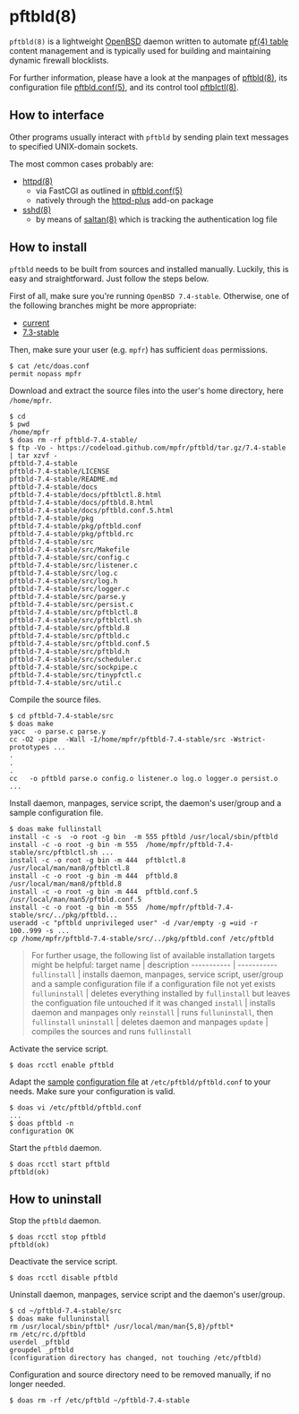 # pftbld(8)

`pftbld(8)` is a lightweight [OpenBSD](https://www.openbsd.org) daemon written to automate [pf(4) table](http://man.openbsd.org/pf.conf#TABLES) content management and is typically used for building and maintaining dynamic firewall blocklists.

For further information, please have a look at the manpages of [pftbld(8)](https://mpfr.net/man/pftbld/7.4-stable/pftbld.8.html), its configuration file [pftbld.conf(5)](https://mpfr.net/man/pftbld/7.4-stable/pftbld.conf.5.html), and its control tool [pftblctl(8)](https://mpfr.net/man/pftbld/7.4-stable/pftblctl.8.html).

## How to interface

Other programs usually interact with `pftbld` by sending plain text messages to specified UNIX-domain sockets.

The most common cases probably are:
* [httpd(8)](http://man.openbsd.org/httpd)
	* via FastCGI as outlined in [pftbld.conf(5)](https://mpfr.net/man/pftbld/7.4-stable/pftbld.conf.5.html#EXAMPLES)
	* natively through the [httpd-plus](https://github.com/mpfr/httpd-plus#notify-on-block) add-on package
* [sshd(8)](http://man.openbsd.org/sshd)
	* by means of [saltan(8)](https://github.com/mpfr/saltan) which is tracking the authentication log file

## How to install

`pftbld` needs to be built from sources and installed manually. Luckily, this is easy and straightforward. Just follow the steps below.

First of all, make sure you're running `OpenBSD 7.4-stable`. Otherwise, one of the following branches might be more appropriate:
* [current](https://github.com/mpfr/pftbld)
* [7.3-stable](https://github.com/mpfr/pftbld/tree/7.3-stable)

Then, make sure your user (e.g. `mpfr`) has sufficient `doas` permissions.

```
$ cat /etc/doas.conf
permit nopass mpfr
```

Download and extract the source files into the user's home directory, here `/home/mpfr`.

```
$ cd
$ pwd
/home/mpfr
$ doas rm -rf pftbld-7.4-stable/
$ ftp -Vo - https://codeload.github.com/mpfr/pftbld/tar.gz/7.4-stable | tar xzvf -
pftbld-7.4-stable
pftbld-7.4-stable/LICENSE
pftbld-7.4-stable/README.md
pftbld-7.4-stable/docs
pftbld-7.4-stable/docs/pftblctl.8.html
pftbld-7.4-stable/docs/pftbld.8.html
pftbld-7.4-stable/docs/pftbld.conf.5.html
pftbld-7.4-stable/pkg
pftbld-7.4-stable/pkg/pftbld.conf
pftbld-7.4-stable/pkg/pftbld.rc
pftbld-7.4-stable/src
pftbld-7.4-stable/src/Makefile
pftbld-7.4-stable/src/config.c
pftbld-7.4-stable/src/listener.c
pftbld-7.4-stable/src/log.c
pftbld-7.4-stable/src/log.h
pftbld-7.4-stable/src/logger.c
pftbld-7.4-stable/src/parse.y
pftbld-7.4-stable/src/persist.c
pftbld-7.4-stable/src/pftblctl.8
pftbld-7.4-stable/src/pftblctl.sh
pftbld-7.4-stable/src/pftbld.8
pftbld-7.4-stable/src/pftbld.c
pftbld-7.4-stable/src/pftbld.conf.5
pftbld-7.4-stable/src/pftbld.h
pftbld-7.4-stable/src/scheduler.c
pftbld-7.4-stable/src/sockpipe.c
pftbld-7.4-stable/src/tinypfctl.c
pftbld-7.4-stable/src/util.c
```

Compile the source files.

```
$ cd pftbld-7.4-stable/src
$ doas make
yacc  -o parse.c parse.y
cc -O2 -pipe  -Wall -I/home/mpfr/pftbld-7.4-stable/src -Wstrict-prototypes ...
.
.
.
cc   -o pftbld parse.o config.o listener.o log.o logger.o persist.o ...
```

Install daemon, manpages, service script, the daemon's user/group and a sample configuration file.

```
$ doas make fullinstall
install -c -s  -o root -g bin  -m 555 pftbld /usr/local/sbin/pftbld
install -c -o root -g bin -m 555  /home/mpfr/pftbld-7.4-stable/src/pftblctl.sh ...
install -c -o root -g bin -m 444  pftblctl.8 /usr/local/man/man8/pftblctl.8
install -c -o root -g bin -m 444  pftbld.8 /usr/local/man/man8/pftbld.8
install -c -o root -g bin -m 444  pftbld.conf.5 /usr/local/man/man5/pftbld.conf.5
install -c -o root -g bin -m 555  /home/mpfr/pftbld-7.4-stable/src/../pkg/pftbld...
useradd -c "pftbld unprivileged user" -d /var/empty -g =uid -r 100..999 -s ...
cp /home/mpfr/pftbld-7.4-stable/src/../pkg/pftbld.conf /etc/pftbld
```

> For further usage, the following list of available installation targets might be helpful:
> target name | description
> ----------- | -----------
> `fullinstall` | installs daemon, manpages, service script, user/group and a sample configuration file if a configuration file not yet exists
> `fulluninstall` | deletes everything installed by `fullinstall` but leaves the configuation file untouched if it was changed
> `install` | installs daemon and manpages only
> `reinstall` | runs `fulluninstall`, then `fullinstall`
> `uninstall` | deletes daemon and manpages
> `update` | compiles the sources and runs `fullinstall`

Activate the service script.

```
$ doas rcctl enable pftbld
```

Adapt the [sample](pkg/pftbld.conf) [configuration file](https://mpfr.net/man/pftbld/7.4-stable/pftbld.conf.5.html) at `/etc/pftbld/pftbld.conf` to your needs. Make sure your configuration is valid.

```
$ doas vi /etc/pftbld/pftbld.conf
...
$ doas pftbld -n
configuration OK
```

Start the `pftbld` daemon.

```
$ doas rcctl start pftbld
pftbld(ok)
```

## How to uninstall

Stop the `pftbld` daemon.

```
$ doas rcctl stop pftbld
pftbld(ok)
```

Deactivate the service script.

```
$ doas rcctl disable pftbld
```

Uninstall daemon, manpages, service script and the daemon's user/group.

```
$ cd ~/pftbld-7.4-stable/src
$ doas make fulluninstall
rm /usr/local/sbin/pftbl* /usr/local/man/man{5,8}/pftbl*
rm /etc/rc.d/pftbld
userdel _pftbld
groupdel _pftbld
(configuration directory has changed, not touching /etc/pftbld)
```

Configuration and source directory need to be removed manually, if no longer needed.

```
$ doas rm -rf /etc/pftbld ~/pftbld-7.4-stable
```
